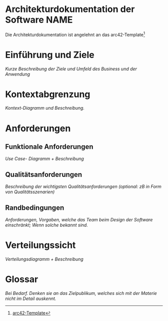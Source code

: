 # Architekturdokumentation der Software NAME

Die Architekturdokumentation ist angelehnt an das arc42-Template[^1]

# Einführung und Ziele

*Kurze Beschreibung der Ziele und Umfeld des Business und der Anwendung* 

# Kontextabgrenzung
*Kontext-Diagramm und Beschreibung.*

# Anforderungen

## Funktionale Anforderungen

*Use Case- Diagramm + Beschreibung*

## Qualitätsanforderungen

*Beschreibung der wichtigsten Qualitätsanforderungen (optional: zB in Form von Qualitätsszenarien)*

## Randbedingungen

*Anforderungen, Vorgaben, welche das Team beim Design der Software einschränkt; Wenn solche bekannt sind.* 

# Verteilungssicht

*Verteilungsdiagramm + Beschreibung*

# Glossar

*Bei Bedarf. Denken sie an das Zielpublikum, welches sich mit der Materie nicht im Detail auskennt.*

[^1]: [arc42-Template](https://www.arc42.de/overview/)
